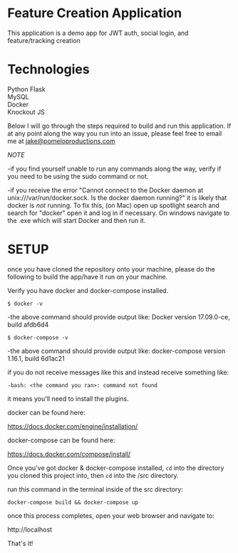 # Feature Creation Application
This application is a demo app for JWT auth, social login, and feature/tracking creation

# Technologies
Python Flask </br>
MySQL </br>
Docker </br>
Knockout JS </br>

Below I will go through the steps required to build and run this application. If at any point along the way you run into an issue, please feel free to email me at jake@pomeloproductions.com

*NOTE*

-if you find yourself unable to run any commands along the way, verify if you need to be using the sudo command or not.

-if you receive the error "Cannot connect to the Docker daemon at unix:///var/run/docker.sock. Is the docker daemon running?" it is likely that docker is *not* running. To fix this, (on Mac) open up spotlight search and search for "docker" open it and log in if necessary. On windows navigate to the .exe which will start Docker and then run it.


# SETUP
once you have cloned the repository onto your machine, please do the following to build the app/have it run on your machine.

Verify you have docker and docker-compose installed. 

`$ docker -v`

-the above command should provide output like: Docker version 17.09.0-ce, build afdb6d4

`$ docker-compose -v`

-the above command should provide output like: docker-compose version 1.16.1, build 6d1ac21

if you do not receive messages like this and instead receive something like:

`-bash: <the command you ran>: command not found`

it means you'll need to install the plugins.

docker can be found here:

https://docs.docker.com/engine/installation/

docker-compose can be found here:

https://docs.docker.com/compose/install/

Once you've got docker & docker-compose installed, `cd` into the directory you cloned this project into, then `cd` into the /src directory.

run this command in the terminal inside of the src directory:

`docker-compose build && docker-compose up`

once this process completes, open your web browser and navigate to:

http://localhost

That's it!
